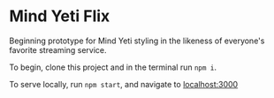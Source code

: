 # Mind Yeti Flix

Beginning prototype for Mind Yeti styling in the likeness of everyone's favorite streaming service.

To begin, clone this project and in the terminal run `npm i`.

To serve locally, run `npm start`, and navigate to [localhost:3000](http://localhost:3000)
